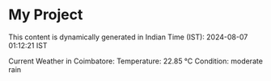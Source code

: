 # My Project

This content is dynamically generated in Indian Time (IST): 2024-08-07 01:12:21 IST


Current Weather in Coimbatore:
Temperature: 22.85 °C
Condition: moderate rain

